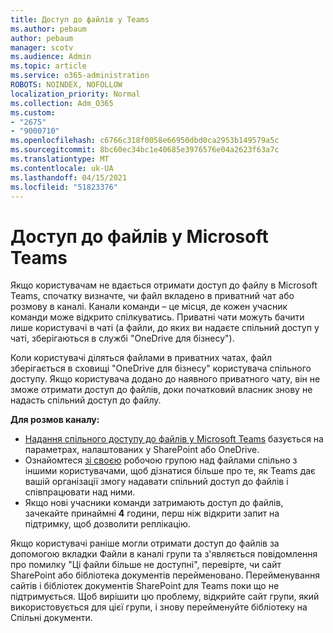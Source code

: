 ```yaml
---
title: Доступ до файлів у Teams
ms.author: pebaum
author: pebaum
manager: scotv
ms.audience: Admin
ms.topic: article
ms.service: o365-administration
ROBOTS: NOINDEX, NOFOLLOW
localization_priority: Normal
ms.collection: Adm_O365
ms.custom:
- "2675"
- "9000710"
ms.openlocfilehash: c6766c318f0058e66950dbd0ca2953b149579a5c
ms.sourcegitcommit: 8bc60ec34bc1e40685e3976576e04a2623f63a7c
ms.translationtype: MT
ms.contentlocale: uk-UA
ms.lasthandoff: 04/15/2021
ms.locfileid: "51823376"
---
```

# <a name="accessing-files-in-microsoft-teams"></a>Доступ до файлів у Microsoft Teams

Якщо користувачам не вдається отримати доступ до файлу в Microsoft Teams, спочатку визначте, чи файл вкладено в приватний чат або розмову в каналі. Канали команди – це місця, де кожен учасник команди може відкрито спілкуватись. Приватні чати можуть бачити лише користувачі в чаті (а файли, до яких ви надаєте спільний доступ у чаті, зберігаються в службі "OneDrive для бізнесу").

Коли користувачі діляться файлами в приватних чатах, файл зберігається в сховищі "OneDrive для бізнесу" користувача спільного доступу. Якщо користувача додано до наявного приватного чату, він не зможе отримати доступ до файлів, доки початковий власник знову не надасть спільний доступ до файлу.    

**Для розмов каналу:**

- [Надання спільного доступу до файлів у Microsoft Teams](https://docs.microsoft.com/MicrosoftTeams/sharing-files-in-teams) базується на параметрах, налаштованих у SharePoint або OneDrive. 
- Ознайомтеся [зі своєю](https://support.office.com/article/Collaborate-on-files-with-your-Team-9b200289-dbac-4823-85bd-628a5c7bb0ae) робочою групою над файлами спільно з іншими користувачами, щоб дізнатися більше про те, як Teams дає вашій організації змогу надавати спільний доступ до файлів і співпрацювати над ними. 
- Якщо нові учасники команди затримають доступ до файлів, зачекайте принаймні **4** години, перш ніж відкрити запит на підтримку, щоб дозволити реплікацію. 

Якщо користувачі раніше могли отримати доступ до файлів за допомогою вкладки Файли в каналі групи та з'являється повідомлення про помилку "Ці файли більше не доступні", перевірте, чи сайт SharePoint або бібліотека документів перейменовано. Перейменування сайтів і бібліотек документів SharePoint для Teams поки що не підтримується. Щоб вирішити цю проблему, відкрийте сайт групи, який використовується для цієї групи, і знову перейменуйте бібліотеку на Спільні документи.
